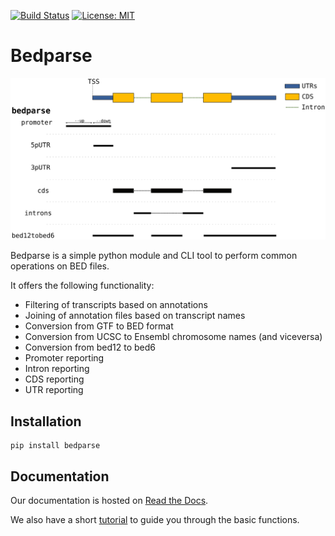 [![Build Status](https://travis-ci.org/tleonardi/bedparse.svg?branch=master)](https://travis-ci.org/tleonardi/bedparse)
[![License: MIT](https://img.shields.io/badge/License-MIT-yellow.svg)](https://opensource.org/licenses/MIT)
 
# Bedparse

![](docs/bedparse.svg)

Bedparse is a simple python module and CLI tool to perform common operations on BED files.

It offers the following functionality:
* Filtering of transcripts based on annotations
* Joining of annotation files based on transcript names
* Conversion from GTF to BED format
* Conversion from UCSC to Ensembl chromosome names (and viceversa)
* Conversion from bed12 to bed6
* Promoter reporting
* Intron reporting
* CDS reporting
* UTR reporting 

## Installation

```
pip install bedparse
```

## Documentation

Our documentation is hosted on [Read the Docs](https://bedparse.readthedocs.io/en/master/).

We also have a short [tutorial](https://bedparse.readthedocs.io/en/master/Tutorial.html) to guide you through the basic functions.


